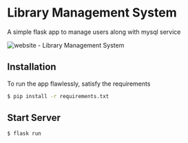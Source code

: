 # Library Management System
A simple flask app to manage users along with mysql service

![website - Library Management System](https://github.com/SARATHI-183/Library-Management-System/assets/142735146/10e24b76-868c-4c9d-a1bc-1a770ca0b03a)


## Installation

To run the app flawlessly, satisfy the requirements
```bash
$ pip install -r requirements.txt
```

## Start Server
```bash
$ flask run
```


